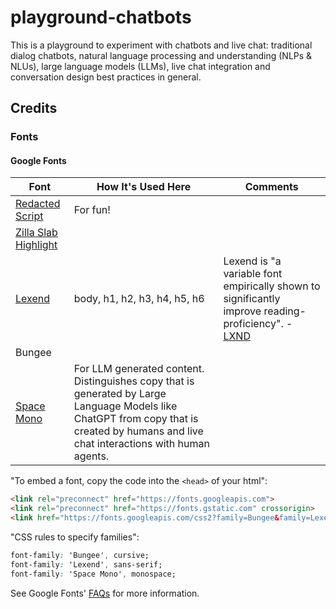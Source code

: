 # playground-chatbots

This is a playground to experiment with chatbots and live chat: traditional dialog chatbots, natural language processing and understanding (NLPs &amp; NLUs), large language models (LLMs), live chat integration and conversation design best practices in general.

## Credits

### Fonts

#### Google Fonts

| Font | How It's Used Here | Comments |
| --- | --- | --- |
| [Redacted Script](https://fonts.google.com/specimen/Redacted+Script) | For fun! | |
| [Zilla Slab Highlight](https://fonts.google.com/specimen/Zilla+Slab+Highlight) |
| [Lexend](https://fonts.google.com/specimen/Lexend) | body, h1, h2, h3, h4, h5, h6 | Lexend is "a variable font empirically shown to significantly improve reading-proficiency". - [LXND](https://www.lexend.com/) |
| Bungee | | |
| [Space Mono](https://fonts.google.com/specimen/Space+Mono) | For LLM generated content.  Distinguishes copy that is generated by Large Language Models like ChatGPT from copy that is created by humans and live chat interactions with human agents. | |

"To embed a font, copy the code into the <code>&lt;head&gt;</code> of your html":

```html
<link rel="preconnect" href="https://fonts.googleapis.com">
<link rel="preconnect" href="https://fonts.gstatic.com" crossorigin>
<link href="https://fonts.googleapis.com/css2?family=Bungee&family=Lexend:wght@100;200;300;400;500;600;700;800;900&family=Space+Mono:ital,wght@0,400;0,700;1,400;1,700&display=swap" rel="stylesheet">
```

"CSS rules to specify families":

```css
font-family: 'Bungee', cursive;
font-family: 'Lexend', sans-serif;
font-family: 'Space Mono', monospace;
```

See Google Fonts' [FAQs](https://developers.google.com/fonts/faq) for more information.
